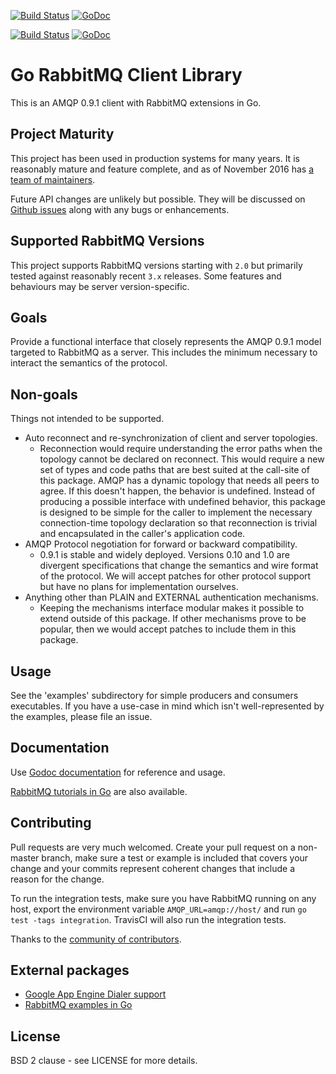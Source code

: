 [![Build Status](https://api.travis-ci.org/streadway/amqp.svg)](http://travis-ci.org/streadway/amqp) [![GoDoc](https://godoc.org/github.com/streadway/amqp?status.svg)](http://godoc.org/github.com/streadway/amqp)

[![Build Status](https://api.travis-ci.org/streadway/amqp.svg)](http://travis-ci.org/streadway/amqp) [![GoDoc](https://godoc.org/github.com/streadway/amqp?status.svg)](http://godoc.org/github.com/streadway/amqp)


# Go RabbitMQ Client Library

This is an AMQP 0.9.1 client with RabbitMQ extensions in Go.

## Project Maturity

This project has been used in production systems for many years. It is reasonably mature
and feature complete, and as of November 2016 has [a team of maintainers](https://github.com/streadway/amqp/issues/215).

Future API changes are unlikely but possible. They will be discussed on [Github
issues](https://github.com/streadway/amqp/issues) along with any bugs or
enhancements.

## Supported RabbitMQ Versions

This project supports RabbitMQ versions starting with `2.0` but primarily tested
against reasonably recent `3.x` releases. Some features and behaviours may be
server version-specific.

## Goals

Provide a functional interface that closely represents the AMQP 0.9.1 model
targeted to RabbitMQ as a server.  This includes the minimum necessary to
interact the semantics of the protocol.

## Non-goals

Things not intended to be supported.

  * Auto reconnect and re-synchronization of client and server topologies.
    * Reconnection would require understanding the error paths when the
      topology cannot be declared on reconnect.  This would require a new set
      of types and code paths that are best suited at the call-site of this
      package.  AMQP has a dynamic topology that needs all peers to agree. If
      this doesn't happen, the behavior is undefined.  Instead of producing a
      possible interface with undefined behavior, this package is designed to
      be simple for the caller to implement the necessary connection-time
      topology declaration so that reconnection is trivial and encapsulated in
      the caller's application code.
  * AMQP Protocol negotiation for forward or backward compatibility.
    * 0.9.1 is stable and widely deployed.  Versions 0.10 and 1.0 are divergent
      specifications that change the semantics and wire format of the protocol.
      We will accept patches for other protocol support but have no plans for
      implementation ourselves.
  * Anything other than PLAIN and EXTERNAL authentication mechanisms.
    * Keeping the mechanisms interface modular makes it possible to extend
      outside of this package.  If other mechanisms prove to be popular, then
      we would accept patches to include them in this package.

## Usage

See the 'examples' subdirectory for simple producers and consumers executables.
If you have a use-case in mind which isn't well-represented by the examples,
please file an issue.

## Documentation

Use [Godoc documentation](http://godoc.org/github.com/streadway/amqp) for
reference and usage.

[RabbitMQ tutorials in
Go](https://github.com/rabbitmq/rabbitmq-tutorials/tree/master/go) are also
available.

## Contributing

Pull requests are very much welcomed.  Create your pull request on a non-master
branch, make sure a test or example is included that covers your change and
your commits represent coherent changes that include a reason for the change.

To run the integration tests, make sure you have RabbitMQ running on any host,
export the environment variable `AMQP_URL=amqp://host/` and run `go test -tags
integration`.  TravisCI will also run the integration tests.

Thanks to the [community of contributors](https://github.com/streadway/amqp/graphs/contributors).

## External packages

  * [Google App Engine Dialer support](https://github.com/soundtrackyourbrand/gaeamqp)
  * [RabbitMQ examples in Go](https://github.com/rabbitmq/rabbitmq-tutorials/tree/master/go)

## License

BSD 2 clause - see LICENSE for more details.


